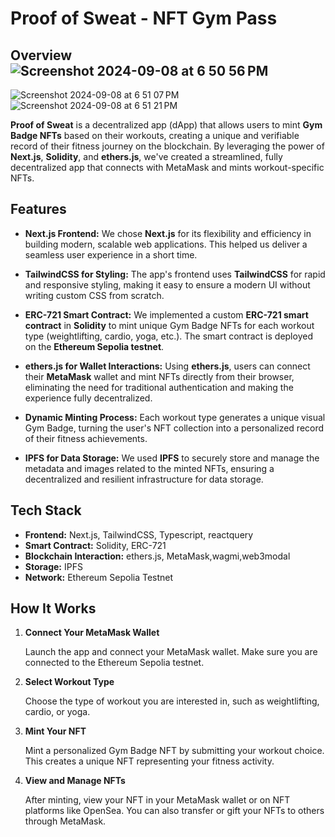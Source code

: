 # Proof of Sweat - NFT Gym Pass

## Overview![Screenshot 2024-09-08 at 6 50 56 PM](https://github.com/user-attachments/assets/113140e6-8c91-438e-9256-6ff63d791b12)
![Screenshot 2024-09-08 at 6 51 07 PM](https://github.com/user-attachments/assets/814fb3ee-2108-48d5-afa9-4da4566791ad)
![Screenshot 2024-09-08 at 6 51 21 PM](https://github.com/user-attachments/assets/94d4354c-a736-4b14-9cb4-d4dc6c9a18fe)


**Proof of Sweat** is a decentralized app (dApp) that allows users to mint **Gym Badge NFTs** based on their workouts, creating a unique and verifiable record of their fitness journey on the blockchain. By leveraging the power of **Next.js**, **Solidity**, and **ethers.js**, we've created a streamlined, fully decentralized app that connects with MetaMask and mints workout-specific NFTs.

## Features

- **Next.js Frontend:** We chose **Next.js** for its flexibility and efficiency in building modern, scalable web applications. This helped us deliver a seamless user experience in a short time.
  
- **TailwindCSS for Styling:** The app's frontend uses **TailwindCSS** for rapid and responsive styling, making it easy to ensure a modern UI without writing custom CSS from scratch.

- **ERC-721 Smart Contract:** We implemented a custom **ERC-721 smart contract** in **Solidity** to mint unique Gym Badge NFTs for each workout type (weightlifting, cardio, yoga, etc.). The smart contract is deployed on the **Ethereum Sepolia testnet**.

- **ethers.js for Wallet Interactions:** Using **ethers.js**, users can connect their **MetaMask** wallet and mint NFTs directly from their browser, eliminating the need for traditional authentication and making the experience fully decentralized.

- **Dynamic Minting Process:** Each workout type generates a unique visual Gym Badge, turning the user's NFT collection into a personalized record of their fitness achievements. 

- **IPFS for Data Storage:** We used **IPFS** to securely store and manage the metadata and images related to the minted NFTs, ensuring a decentralized and resilient infrastructure for data storage.

## Tech Stack

- **Frontend:** Next.js, TailwindCSS, Typescript, reactquery
- **Smart Contract:** Solidity, ERC-721
- **Blockchain Interaction:** ethers.js, MetaMask,wagmi,web3modal
- **Storage:** IPFS
- **Network:** Ethereum Sepolia Testnet

## How It Works

1. **Connect Your MetaMask Wallet**

   Launch the app and connect your MetaMask wallet. Make sure you are connected to the Ethereum Sepolia testnet.

2. **Select Workout Type**

   Choose the type of workout you are interested in, such as weightlifting, cardio, or yoga.

3. **Mint Your NFT**

   Mint a personalized Gym Badge NFT by submitting your workout choice. This creates a unique NFT representing your fitness activity.

4. **View and Manage NFTs**

   After minting, view your NFT in your MetaMask wallet or on NFT platforms like OpenSea. You can also transfer or gift your NFTs to others through MetaMask.




